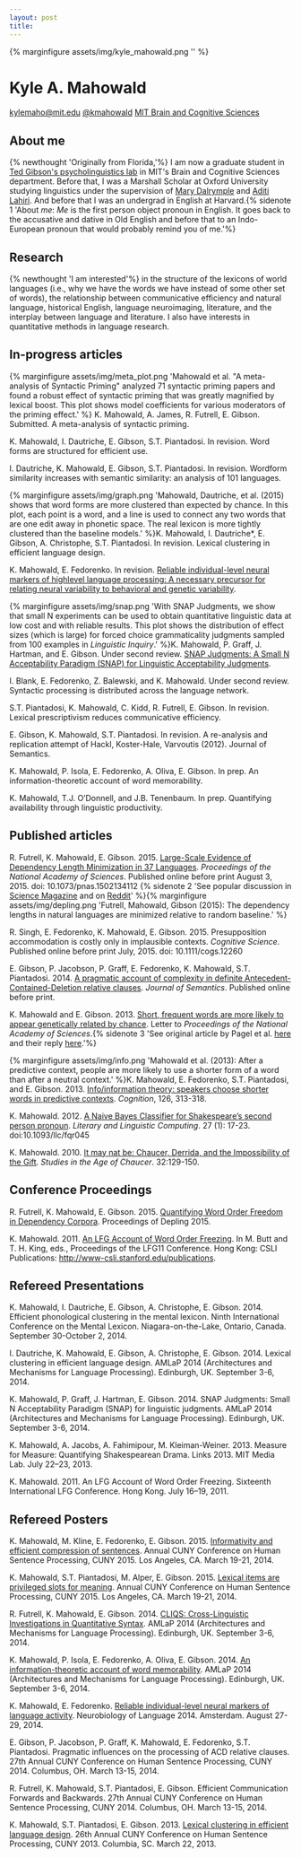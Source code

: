 ```yaml
---
layout: post
title: 
---
```



{% marginfigure assets/img/kyle_mahowald.png '' %}

# Kyle A. Mahowald
<a href="mailto:kylemaho@mit.edu"><span class="icon-mail"></span></a> <a href="mailto:kylemaho@mit.edu"> kylemaho@mit.edu  </a>   <a href="http://www.twitter.edu/kmahowald"><span class="icon-twitter"></span></a> [@kmahowald]("http://www.twitter.edu/kmahowald")
[MIT Brain and Cognitive Sciences](http://bcs.mit.edu/)

## About me

{% newthought 'Originally from Florida,'%} I am now a graduate student in [Ted Gibson's psycholinguistics lab](http://tedlab.mit.edu/) in MIT's Brain and Cognitive Sciences department. Before that, I was a Marshall Scholar at Oxford University studying linguistics under the supervision of [Mary Dalrymple](http://users.ox.ac.uk/~cpgl0015/) and [Aditi Lahiri](http://www.ling-phil.ox.ac.uk/lahiri). And before that I was an undergrad in English at Harvard.{% sidenote 1 'About *me*: *Me* is the first person object pronoun in English. It goes back to the accusative and dative in Old English and before that to an Indo-European pronoun that would probably remind you of me.'%}

## Research

{% newthought 'I am interested'%} in the structure of the lexicons of world languages (i.e., why we have the words we have instead of some other set of words), the relationship between communicative efficiency and natural language, historical English, language neuroimaging, literature, and the interplay between language and literature. I also have interests in quantitative methods in language research.

## In-progress articles

{% marginfigure assets/img/meta_plot.png 'Mahowald et al. "A meta-analysis of Syntactic Priming" analyzed 71 syntactic priming papers and found a robust effect of syntactic priming that was greatly magnified by lexical boost. This plot shows model coefficients for various moderators of the priming effect.' %} K. Mahowald, A. James, R. Futrell, E. Gibson. Submitted. A meta-analysis of syntactic priming. 

K. Mahowald, I. Dautriche, E. Gibson, S.T. Piantadosi. In revision. Word forms are structured for efficient use. 

I. Dautriche, K. Mahowald, E. Gibson, S.T. Piantadosi. In revision. Wordform similarity increases with semantic similarity: an analysis of 101 languages.

{% marginfigure assets/img/graph.png 'Mahowald, Dautriche, et al. (2015) shows that word forms are more clustered than expected by chance. In this plot, each point is a word, and a line is used to connect any two words that are one edit away in phonetic space. The real lexicon is more tightly clustered than the baseline models.' %}K. Mahowald, I. Dautriche*, E. Gibson, A. Christophe, S.T. Piantadosi. In revision. Lexical clustering in efficient language design.

K. Mahowald, E. Fedorenko. In revision. [Reliable individual-level neural markers of highlevel language processing: A necessary precursor for relating neural variability to behavioral and genetic variability](assets/pdf/bigmri_neurobio_2014.pdf).

{% marginfigure assets/img/snap.png 'With SNAP Judgments, we show that small N experiments can be used to obtain quantitative linguistic data at low cost and with reliable results. This plot shows the distribution of effect sizes (which is large) for forced choice grammaticality judgments sampled from 100 examples in *Linguistic Inquiry*.' %}K. Mahowald, P. Graff, J. Hartman, and E. Gibson. Under second review. [SNAP Judgments: A Small N Acceptability Paradigm (SNAP) for Linguistic Acceptability Judgments](assets/pdf/SNAP.pdf). 

I. Blank, E. Fedorenko, Z. Balewski, and K. Mahowald. Under second review. Syntactic processing is distributed across the language network. 

S.T. Piantadosi, K. Mahowald, C. Kidd, R. Futrell, E. Gibson. In revision. Lexical prescriptivism reduces communicative efficiency. 

E. Gibson, K. Mahowald, S.T. Piantadosi. In revision. A re-analysis and replication attempt of Hackl, Koster-Hale, Varvoutis (2012). Journal of Semantics. 

K. Mahowald, P. Isola, E. Fedorenko, A. Oliva, E. Gibson. In prep. An information-theoretic account of word memorability.

K. Mahowald, T.J. O’Donnell, and J.B. Tenenbaum. In prep. Quantifying availability through linguistic productivity.


## Published articles

R. Futrell, K. Mahowald, E. Gibson. 2015. [Large-Scale Evidence of Dependency Length Minimization in 37 Languages](assets/pdf/dep.pdf). *Proceedings of the National Academy of Sciences*. Published online before print August 3, 2015. doi: 10.1073/pnas.1502134112 {% sidenote 2 'See popular discussion in [Science Magazine](http://news.sciencemag.org/social-sciences/2015/08/all-languages-have-evolved-have-common) and on [Reddit](https://www.reddit.com/r/science/comments/3g0vpk/mit_claims_to_have_found_a_language_universal/)' %}{% marginfigure assets/img/depling.png 'Futrell, Mahowald, Gibson (2015): The dependency lengths in natural languages are minimized relative to random baseline.' %}

R. Singh, E. Fedorenko, K. Mahowald, E. Gibson. 2015. Presupposition accommodation is costly only in implausible contexts. *Cognitive Science*. Published online before print July, 2015. doi: 10.1111/cogs.12260

E. Gibson, P. Jacobson, P. Graff, E. Fedorenko, K. Mahowald, S.T. Piantadosi. 2014. [A pragmatic account of complexity in definite Antecedent-Contained-Deletion relative clauses](assets/pdf/gibsonetal_jsemantics.pdf). *Journal of Semantics*. Published online before print.

K. Mahowald and E. Gibson. 2013. [Short, frequent words are more likely to appear genetically related by chance](assets/pdf/mahowald_pnas.pdf). Letter to *Proceedings of the National Academy of Sciences*.{% sidenote 3 'See original article by Pagel et al. [here](http://www.pnas.org/content/110/21/8471.abstract) and their reply [here](assets/img/pagel_reply.pdf).'%}

{% marginfigure assets/img/info.png 'Mahowald et al. (2013): After a predictive context, people are more likely to use a shorter form of a word than after a neutral context.' %}K. Mahowald, E. Fedorenko, S.T. Piantadosi, and E. Gibson. 2013. [Info/information theory: speakers choose shorter words in predictive contexts](assets/pdf/mahowald_info.pdf). *Cognition*, 126, 313-318.

K. Mahowald. 2012. [A Naive Bayes Classifier for Shakespeare’s second person pronoun](assets/pdf/mahowald_naive_bayes_shax.pdf). *Literary and Linguistic Computing*. 27 (1): 17-23. doi:10.1093/llc/fqr045

K. Mahowald. 2010. [It may nat be: Chaucer, Derrida, and the Impossibility of the Gift](assets/pdf/chaucer.pdf). *Studies in the Age of Chaucer*. 32:129-150.


## Conference Proceedings

R. Futrell, K. Mahowald, E. Gibson. 2015. [Quantifying Word Order Freedom in Dependency Corpora](assets/pdf/depling-conf.pdf). Proceedings of Depling 2015.

K. Mahowald. 2011. [An LFG Account of Word Order Freezing](assets/pdf/lfg11mahowald.pdf). In M. Butt and T. H. King, eds., Proceedings of the LFG11 Conference. Hong Kong: CSLI Publications: http://www-csli.stanford.edu/publications.

## Refereed Presentations

K. Mahowald, I. Dautriche, E. Gibson, A. Christophe, E. Gibson. 2014. Efficient phonological clustering in the mental lexicon. Ninth International Conference on the Mental Lexicon. Niagara-on-the-Lake, Ontario, Canada. September 30-October 2, 2014.

I. Dautriche, K. Mahowald, E. Gibson, A. Christophe, E. Gibson. 2014. Lexical clustering in efficient language design. AMLaP 2014 (Architectures and Mechanisms for Language Processing). Edinburgh, UK. September 3-6, 2014.

K. Mahowald, P. Graff, J. Hartman, E. Gibson. 2014. SNAP Judgments: Small N Acceptability Paradigm (SNAP) for linguistic judgments. AMLaP 2014 (Architectures and Mechanisms for Language Processing). Edinburgh, UK. September 3-6, 2014.

K. Mahowald, A. Jacobs, A. Fahimipour, M. Kleiman-Weiner. 2013. Measure for Measure: Quantifying Shakespearean Drama. Links 2013. MIT Media Lab. July 22–23, 2013.

K. Mahowald. 2011. An LFG Account of Word Order Freezing. Sixteenth International LFG Conference. Hong Kong. July 16–19, 2011.

## Refereed Posters

K. Mahowald, M. Kline, E. Fedorenko, E. Gibson. 2015. [Informativity and efficient compression of sentences](assets/pdf/mahowald_inform_poster_CUNY2015). Annual CUNY Conference on Human Sentence Processing, CUNY 2015. Los Angeles, CA. March 19-21, 2014.

K. Mahowald, S.T. Piantadosi, M. Alper, E. Gibson. 2015. [Lexical items are privileged slots for meaning](assets/pdf/word_learning_poster_CUNY2015). Annual CUNY Conference on Human Sentence Processing, CUNY 2015. Los Angeles, CA. March 19-21, 2014.

R. Futrell, K. Mahowald, E. Gibson. 2014. [CLIQS: Cross-Linguistic Investigations in Quantitative Syntax](assets/pdf/cliqs.pdf). AMLaP 2014 (Architectures and Mechanisms for Language Processing). Edinburgh, UK. September 3-6, 2014.

K. Mahowald, P. Isola, E. Fedorenko, A. Oliva, E. Gibson. 2014. [An information-theoretic account of word memorability](assets/pdf/memory_amlap14.pdf). AMLaP 2014 (Architectures and Mechanisms for Language Processing). Edinburgh, UK. September 3-6, 2014.

K. Mahowald, E. Fedorenko. [Reliable individual-level neural markers of language activity](assets/pdf/bigmri_neurobio_2014.pdf). Neurobiology of Language 2014. Amsterdam. August 27-29, 2014.

E. Gibson, P. Jacobson, P. Graff, K. Mahowald, E. Fedorenko, S.T. Piantadosi. Pragmatic influences on the processing of ACD relative clauses. 27th Annual CUNY Conference on Human Sentence Processing, CUNY 2014. Columbus, OH. March 13-15, 2014.

R. Futrell, K. Mahowald, S.T. Piantadosi, E. Gibson. Efficient Communication Forwards and Backwards. 27th Annual CUNY Conference on Human Sentence Processing, CUNY 2014. Columbus, OH. March 13-15, 2014.

K. Mahowald, S.T. Piantadosi, E. Gibson. 2013. [Lexical clustering in efficient language design](assets/pdf/lexy_poster1.pdf). 26th Annual CUNY Conference on Human Sentence Processing, CUNY 2013. Columbia, SC. March 22, 2013.

<!--
## Collaborators

[Ted Gibson](http://tedlab.mit.edu)
[Evelina Fedorenko](http://web.mit.edu/evelina9/www/)
[Steven T. Piantadosi](http://colala.bcs.rochester.edu)
[Joshua Tenenbaum](http://cocosci.mit.edu/)
[Timothy O'Donnell](http://web.mit.edu/timod/www/)
[Richard Futrell](http://web.mit.edu/futrell/www/)
[Isabelle Dautriche](http://www.lscp.net/persons/dautriche/)
[Ariel James](http://www.psychology.illinois.edu/people/anjames2)
[Phillip Isola](web.mit.edu/phillipi/)
-->
